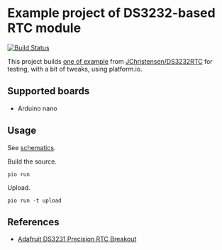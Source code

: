 # Example project of DS3232-based RTC module

[![Build Status](https://travis-ci.org/trombik/e-example-DS3231.svg?branch=master)](https://travis-ci.org/trombik/e-example-DS3231)

This project builds [one of
example](https://github.com/JChristensen/DS3232RTC/blob/master/examples/alarm_ex1/alarm_ex1.ino)
from [JChristensen/DS3232RTC](https://github.com/JChristensen/DS3232RTC) for
testing, with a bit of tweaks, using platform.io.

## Supported boards

* Arduino nano

## Usage

See [schematics](output.svg).

Build the source.

```
pio run
```

Upload.

```
pio run -t upload
```
## References

* [Adafruit DS3231 Precision RTC Breakout](https://learn.adafruit.com/adafruit-ds3231-precision-rtc-breakout)
